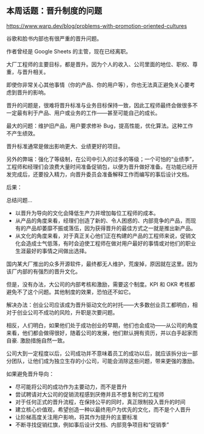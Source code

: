## 本周话题：晋升制度的问题

https://www.warp.dev/blog/problems-with-promotion-oriented-cultures

谷歌和脸书内部也有很严重的晋升问题。

作者曾经是 Google Sheets 的主管，现在已经离职。

大厂工程师的主要目标，都是晋升。因为个人的收入、公司里面的地位、职权、尊重，与晋升相关。

即使你非常关心其他事情（你的产品、你的用户等），你也无法真正避免关心要考虑到晋升的影响。  

晋升的问题是，很难将晋升标准与业务目标保持一致，因此工程师最终会做很多不一定最有利于产品、用户或业务的工作——甚至可能自己的成长。

最大的问题：维护旧产品，用户要求修补 Bug，提高性能，优化算法。这种工作不产生绩效。

晋升标准通常是做出影响更大、业绩更好的项目。

另外的弊端：强化了等级制，在公司中引入的过多的等级；一个可怕的“业绩季”，工程师和经理们会浪费大量时间准备促销包，以便为晋升做好准备。在功能已经开发完成后，还要投入精力，向晋升委员会准备解释工作而编写的事后设计文档。

后果：

总结问题…

- 以晋升为导向的文化会降低生产力并增加每位工程师的成本。
- 从产品的角度来看，经理们创造了新的、令人困惑的、内部竞争的产品，而现有的产品却萎靡不振或落伍，因为获得晋升的最佳方式之一就是推出新产品。
- 从文化的角度来看，对于真正关心他们正在构建的产品的工程师来说，促销文化会造成士气低落，有时会迫使工程师在做对用户最好的事情或对他们的职业生涯最好的事情之间做出选择。

国内某大厂推出的众多开源软件，最终都无人维护，荒废掉，原因就在这里。因为该厂内部的有强烈的晋升文化。

但是，没有办法，大公司的内部考核和激励，需要这个制度。KPI 和 OKR 考核都避免不了这个问题。其他制度的效果，恐怕还不如它。

解决办法：创业公司应该成为晋升驱动文化的衬托——大多数创业员工都明白，相对于创业公司不成功的风险，升职是次要问题。 

相反，人们明白，如果他们处于成功创业的早期，他们也会成功——从公司的角度来看，他们都会做得很好，随着公司的发展，他们默认拥有资历，并以白手起家而自豪. 激励措施自然一致。

公司大到一定程度以后，公司成功并不意味着员工的成功以后，就应该拆分出一部分团队，让他们成为独立生存的小公司，可能会消除这些问题，带来更强的激励。

如果避免晋升导向：

- 尽可能将公司的成功作为主要动力，而不是晋升
- 尝试聘请对大公司的促销流程感到厌倦并且不想复制它的工程师
- 对于任何正式的晋升流程，在保持公平的同时，真正限制投入晋升的时间
- 建立核心价值观，希望创造一种以最终用户为优先的文化，而不是个人晋升
- 让阶梯高度关注用户影响，将其作为提升的主要标准
- 不断寻找促销红旗，例如事后设计文档、内部竞争项目和“促销季”